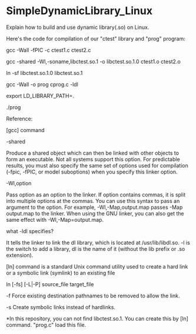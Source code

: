 # SimpleDynamicLibrary_Linux
Explain how to build and use dynamic library(.so) on Linux.

Here's the code for compilation of our "ctest" library and "prog" program:

  gcc -Wall -fPIC -c ctest1.c ctest2.c

  gcc -shared -Wl,-soname,libctest.so.1 -o libctest.so.1.0 ctest1.o ctest2.o

  ln -sf libctest.so.1.0 libctest.so.1

  gcc -Wall -o prog cprog.c -ldl

  export LD_LIBRARY_PATH=.

  ./prog



Reference:

[gcc] command

-shared

  Produce a shared object which can then be linked with other objects to form an executable. Not all systems support this option. For predictable results, you must also specify the same set of options used for compilation (-fpic, -fPIC, or model suboptions) when you specify this linker option.

-Wl,option

  Pass option as an option to the linker. If option contains commas, it is split into multiple options at the commas. You can use this syntax to pass an argument to the option. For example, -Wl,-Map,output.map passes -Map output.map to the linker. When using the GNU linker, you can also get the same effect with -Wl,-Map=output.map. 

what -ldl specifies?

  It tells the linker to link the dl library, which is located at /usr/lib/libdl.so. -l is the switch to add a library, dl is the name of it (without the lib prefix or .so extension).
  

[ln] command is a standard Unix command utility used to create a hard link or a symbolic link (symlink) to an existing file

ln [-fs] [-L|-P] source_file target_file

-f Force existing destination pathnames to be removed to allow the link.

-s Create symbolic links instead of hardlinks. 

*In this repository, you can not find libctest.so.1. You can create this by [ln] command. "prog.c" load this file.  
